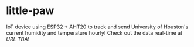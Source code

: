 # little-paw
IoT device using ESP32 + AHT20 to track and send University of Houston's current humidity and temperature hourly! Check out the data real-time at *URL TBA*!